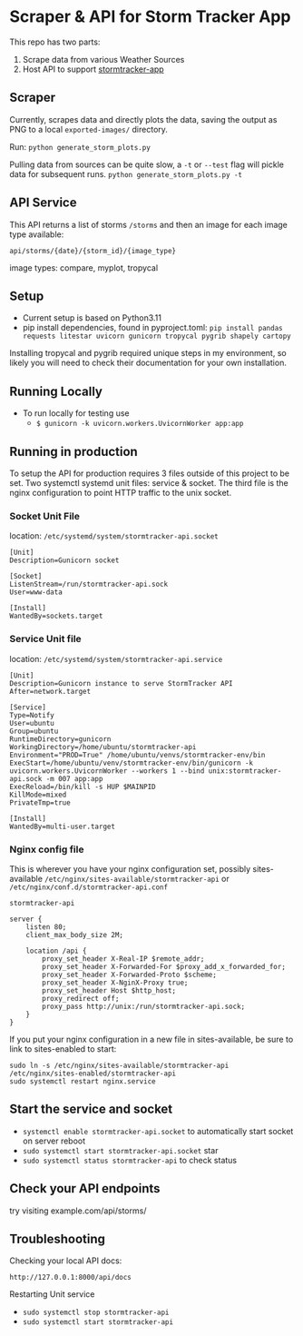 # Scraper & API for Storm Tracker App

This repo has two parts:

1. Scrape data from various Weather Sources
2. Host API to support [stormtracker-app](<https://github.com/ddxv/stormtracker-app>)

## Scraper

Currently, scrapes data and directly plots the data, saving the output as PNG to a local `exported-images/` directory.

Run:
`python generate_storm_plots.py`

Pulling data from sources can be quite slow, a `-t` or `--test` flag will pickle data for subsequent runs.
`python generate_storm_plots.py -t`

## API Service

This API returns a list of storms `/storms` and then an image for each image type available:

`api/storms/{date}/{storm_id}/{image_type}`

image types: compare, myplot, tropycal

## Setup

- Current setup is based on Python3.11
- pip install dependencies, found in pyproject.toml: `pip install pandas requests litestar uvicorn gunicorn tropycal pygrib shapely cartopy`

Installing tropycal and pygrib required unique steps in my environment, so likely you will need to check their documentation for your own installation.

## Running Locally

- To run locally for testing use
  - `$ gunicorn -k uvicorn.workers.UvicornWorker app:app`

## Running in production

To setup the API for production requires 3 files outside of this project to be set. Two systemctl systemd unit files: service & socket. The third file is the nginx configuration to point HTTP traffic to the unix socket.

### Socket Unit File

location: `/etc/systemd/system/stormtracker-api.socket`

```Shell
[Unit]
Description=Gunicorn socket

[Socket]
ListenStream=/run/stormtracker-api.sock
User=www-data

[Install]
WantedBy=sockets.target
```

### Service Unit file

location: `/etc/systemd/system/stormtracker-api.service`

```Shell
[Unit]
Description=Gunicorn instance to serve StormTracker API
After=network.target

[Service]
Type=Notify
User=ubuntu
Group=ubuntu
RuntimeDirectory=gunicorn
WorkingDirectory=/home/ubuntu/stormtracker-api
Environment="PROD=True" /home/ubuntu/venvs/stormtracker-env/bin
ExecStart=/home/ubuntu/venv/stormtracker-env/bin/gunicorn -k uvicorn.workers.UvicornWorker --workers 1 --bind unix:stormtracker-api.sock -m 007 app:app
ExecReload=/bin/kill -s HUP $MAINPID
KillMode=mixed
PrivateTmp=true

[Install]
WantedBy=multi-user.target
```

### Nginx config file

This is wherever you have your nginx configuration set, possibly sites-available `/etc/nginx/sites-available/stormtracker-api` or `/etc/nginx/conf.d/stormtracker-api.conf`

`stormtracker-api`

```Nginx
server {
    listen 80;
    client_max_body_size 2M;

    location /api {
        proxy_set_header X-Real-IP $remote_addr;
        proxy_set_header X-Forwarded-For $proxy_add_x_forwarded_for;
        proxy_set_header X-Forwarded-Proto $scheme;
        proxy_set_header X-NginX-Proxy true;
        proxy_set_header Host $http_host;
        proxy_redirect off;
        proxy_pass http://unix:/run/stormtracker-api.sock;
    }
}
```

If you put your nginx configuration in a new file in sites-available, be sure to link to sites-enabled to start:

```Shell
sudo ln -s /etc/nginx/sites-available/stormtracker-api /etc/nginx/sites-enabled/stormtracker-api
sudo systemctl restart nginx.service 
```

## Start the service and socket

- `systemctl enable stormtracker-api.socket` to automatically start socket on server reboot
- `sudo systemctl start stormtracker-api.socket` star
- `sudo systemctl status stormtracker-api` to check status

## Check your API endpoints

try visiting example.com/api/storms/

## Troubleshooting

Checking your local API docs:

`http://127.0.0.1:8000/api/docs`

Restarting Unit service
- `sudo systemctl stop stormtracker-api`
- `sudo systemctl start stormtracker-api`

